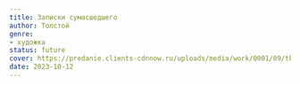 ```yaml
---
title: Записки сумасшедшего
author: Толстой
genre:
- художка
status: future
cover: https://predanie.clients-cdnnow.ru/uploads/media/work/0001/09/thumb_8498_work_middle.jpeg
date: 2023-10-12
---
```


